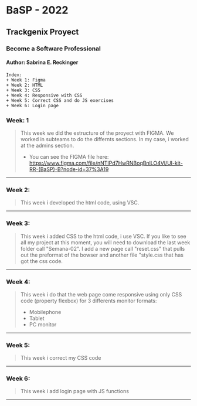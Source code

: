 # BaSP - 2022 
## **Trackgenix Proyect**
### Become a Software Professional
#### Author: Sabrina E. Reckinger



```
Index:
+ Week 1: Figma
+ Week 2: HTML
+ Week 3: CSS
+ Week 4: Responsive with CSS
+ Week 5: Correct CSS and do JS exercises
+ Week 6: Login page
```


### **Week: 1**

>This week we did the estructure of the proyect with FIGMA.
We worked in subteams to do the differnts sections. 
In my case, i worked at the admins section.
>+ You can see the FIGMA file here: https://www.figma.com/file/nNTIPd7HwRNBoqBnlLO4Vl/UI-kit-RR-(BaSP)-B?node-id=37%3A19
 

---------------------------------------


### **Week 2:**

>This week i developed the html code, using VSC.

---------------------------------------


### Week 3:

>This week i added CSS to the html code, i use VSC.
If you like to see all my project at this moment, you will need to download the last week folder call "Semana-02".
I add a new page call "reset.css" that pulls out the preformat of the bowser and another file "style.css that has got the css code. 


---------------------------------------


### Week 4:

>This week i do that the web page come responsive using only CSS code (property flexbox) for 3 differents monitor formats:
>- Mobilephone
>- Tablet
>- PC monitor



---------------------------------------

### Week 5:

>This week i correct my CSS code

---------------------------------------

### Week 6:

>This week i add login page with JS functions

---------------------------------------